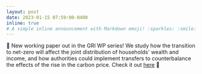 ```yaml
---
layout: post
date: 2023-01-15 07:59:00-0400
inline: true
# A simple inline announcement with Markdown emoji! :sparkles: :smile:
---
```


:rotating_light: New working paper out in the GRI WP series! We study how the transition to net-zero will affect the joint distribution of households' wealth and income, and how authorities could implement transfers to counterbalance the effects of the rise in the carbon price. Check it out [here](www.google.com) :rotating_light:
